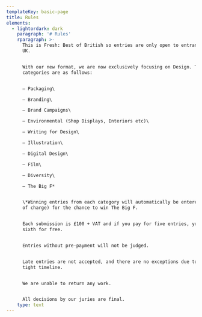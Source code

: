 ```yaml
---
templateKey: basic-page
title: Rules
elements:
  - lightordark: dark
    paragraph: '# Rules'
    rparagraph: >-
      This is Fresh: Best of British so entries are only open to entrants in the
      UK.


      With our new format, we are now exclusively focusing on Design. The
      categories are as follows:


      – Packaging\

      – Branding\

      – Brand Campaigns\

      – Environmental (Shop Displays, Interiors etc)\

      – Writing for Design\

      – Illustration\

      – Digital Design\

      – Film\

      – Diversity\

      – The Big F*


      \*Winning entries from each category will automatically be entered (free
      of charge) for the chance to win The Big F.


      Each submission is £100 + VAT and if you pay for five entries, you get the
      sixth for free.


      Entries without pre-payment will not be judged.


      Late entries are not accepted, and there are no exceptions due to the
      tight timeline.


      We are unable to return any work.


      All decisions by our juries are final.
    type: text
---
```


